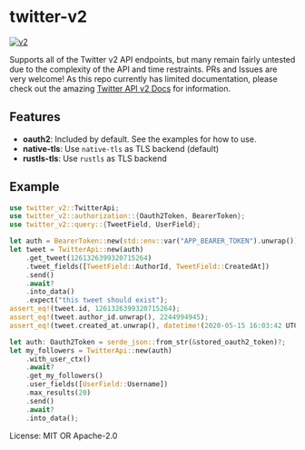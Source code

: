 # twitter-v2

[![v2](https://img.shields.io/endpoint?url=https%3A%2F%2Ftwbadges.glitch.me%2Fbadges%2Fv2)](https://developer.twitter.com/en/docs/twitter-api)

Supports all of the Twitter v2 API endpoints, but many remain fairly untested
due to the complexity of the API and time restraints. PRs and Issues are very welcome!
As this repo currently has limited documentation, please check out the amazing [Twitter API v2
Docs](https://developer.twitter.com/en/docs/api-reference-index#twitter-api-v2) for information.

## Features

* **oauth2**: Included by default. See the examples for how to use.
* **native-tls**: Use `native-tls` as TLS backend (default)
* **rustls-tls**: Use `rustls` as TLS backend

## Example

```rust
use twitter_v2::TwitterApi;
use twitter_v2::authorization::{Oauth2Token, BearerToken};
use twitter_v2::query::{TweetField, UserField};

let auth = BearerToken::new(std::env::var("APP_BEARER_TOKEN").unwrap());
let tweet = TwitterApi::new(auth)
    .get_tweet(1261326399320715264)
    .tweet_fields([TweetField::AuthorId, TweetField::CreatedAt])
    .send()
    .await?
    .into_data()
    .expect("this tweet should exist");
assert_eq!(tweet.id, 1261326399320715264);
assert_eq!(tweet.author_id.unwrap(), 2244994945);
assert_eq!(tweet.created_at.unwrap(), datetime!(2020-05-15 16:03:42 UTC));

let auth: Oauth2Token = serde_json::from_str(&stored_oauth2_token)?;
let my_followers = TwitterApi::new(auth)
    .with_user_ctx()
    .await?
    .get_my_followers()
    .user_fields([UserField::Username])
    .max_results(20)
    .send()
    .await?
    .into_data();
```

License: MIT OR Apache-2.0
